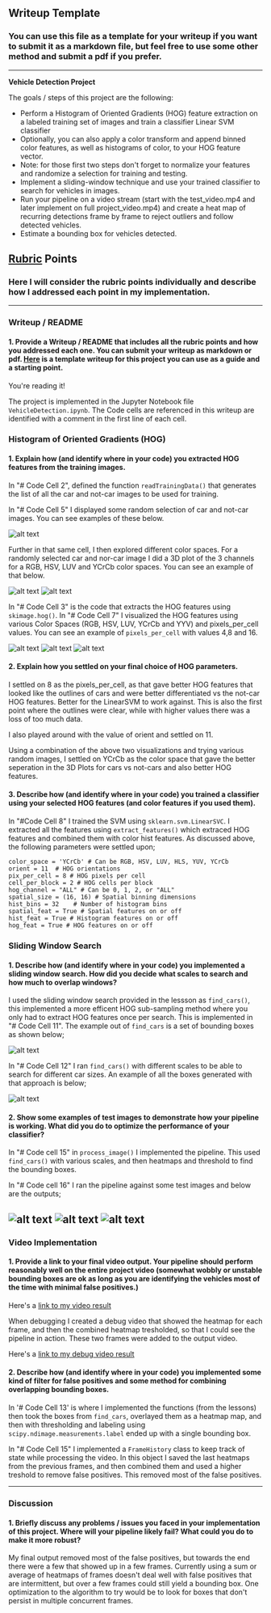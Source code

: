 ## Writeup Template
### You can use this file as a template for your writeup if you want to submit it as a markdown file, but feel free to use some other method and submit a pdf if you prefer.

---

**Vehicle Detection Project**

The goals / steps of this project are the following:

* Perform a Histogram of Oriented Gradients (HOG) feature extraction on a labeled training set of images and train a classifier Linear SVM classifier
* Optionally, you can also apply a color transform and append binned color features, as well as histograms of color, to your HOG feature vector.
* Note: for those first two steps don't forget to normalize your features and randomize a selection for training and testing.
* Implement a sliding-window technique and use your trained classifier to search for vehicles in images.
* Run your pipeline on a video stream (start with the test_video.mp4 and later implement on full project_video.mp4) and create a heat map of recurring detections frame by frame to reject outliers and follow detected vehicles.
* Estimate a bounding box for vehicles detected.

[//]: # (Image References)
[train_ex]: ./examples/training_ex.png
[color_car]: ./examples/color_car.png
[color_notcar]: ./examples/color_notcar.png
[find_cars]: ./examples/find_cars.png
[scale]: ./examples/scale.png
[hog4]: ./examples/hog4.png
[hog8]: ./examples/hog8.png
[hog16]: ./examples/hog16.png
[pipe1]: ./examples/pipe1.png
[pipe2]: ./examples/pipe2.png
[pipe3]: ./examples/pipe3.png
[image5]: ./examples/bboxes_and_heat.png
[image6]: ./examples/labels_map.png
[image7]: ./examples/output_bboxes.png
[video1]: ./project_video.mp4

## [Rubric](https://review.udacity.com/#!/rubrics/513/view) Points
### Here I will consider the rubric points individually and describe how I addressed each point in my implementation.  

---
### Writeup / README

#### 1. Provide a Writeup / README that includes all the rubric points and how you addressed each one.  You can submit your writeup as markdown or pdf.  [Here](https://github.com/udacity/CarND-Vehicle-Detection/blob/master/writeup_template.md) is a template writeup for this project you can use as a guide and a starting point.  

You're reading it!

The project is implemented in the Jupyter Notebook file `VehicleDetection.ipynb`. The Code cells are referenced in this writeup are identified with a comment in the first line of each cell.


### Histogram of Oriented Gradients (HOG)

#### 1. Explain how (and identify where in your code) you extracted HOG features from the training images.

In "# Code Cell 2", defined the function `readTrainingData()` that generates the list of all the car and not-car images to be used for training.

In "# Code Cell 5" I displayed some random selection of car and not-car images.
You can see examples of these below.


![alt text][train_ex]

Further in that same cell, I then explored different color spaces. For a randomly selected car and nor-car image I did a 3D plot of the 3 channels for a RGB, HSV, LUV and YCrCb color spaces. You can see an example of that below.

![alt text][color_car]
![alt text][color_notcar]

In "# Code Cell 3" is the code that extracts the HOG features using `skimage.hog()`. In "# Code Cell 7" I visualized the HOG features using various Color Spaces (RGB, HSV, LUV, YCrCb and YYV) and pixels_per_cell values.
You can see an example of `pixels_per_cell` with values 4,8 and 16.

![alt text][hog4]
![alt text][hog8]
![alt text][hog16]


#### 2. Explain how you settled on your final choice of HOG parameters.

I settled on 8 as the pixels_per_cell, as that gave better HOG features that looked like the outlines of cars and were better differentiated vs the not-car HOG features. Better for the LinearSVM to work against. This is also the first point where the outlines were clear, while with higher values there was a loss of too much data.

I also played around with the value of orient and settled on 11.

Using a combination of the above two visualizations and trying various random images, I settled on YCrCb as the color space that gave the better seperation in the 3D Plots for cars vs not-cars and also better HOG features.

#### 3. Describe how (and identify where in your code) you trained a classifier using your selected HOG features (and color features if you used them).

In "#Code Cell 8" I trained the SVM using `sklearn.svm.LinearSVC`. I extracted all the features using `extract_features()` which extraced HOG features and combined them with color hist features. As discussed above, the following parameters were settled upon;

```
color_space = 'YCrCb' # Can be RGB, HSV, LUV, HLS, YUV, YCrCb
orient = 11  # HOG orientations
pix_per_cell = 8 # HOG pixels per cell
cell_per_block = 2 # HOG cells per block
hog_channel = "ALL" # Can be 0, 1, 2, or "ALL"
spatial_size = (16, 16) # Spatial binning dimensions
hist_bins = 32    # Number of histogram bins
spatial_feat = True # Spatial features on or off
hist_feat = True # Histogram features on or off
hog_feat = True # HOG features on or off
```

### Sliding Window Search

#### 1. Describe how (and identify where in your code) you implemented a sliding window search.  How did you decide what scales to search and how much to overlap windows?

I used the sliding window search provided in the lessson as `find_cars()`, this implemented a more efficent HOG sub-sampling method where you only had to extract HOG features once per search. This is implemented in "# Code Cell 11". The example out of `find_cars` is a set of bounding boxes as shown below;

![alt text][find_cars]

In "# Code Cell 12" I ran `find_cars()` with different scales to be able to search for different car sizes. An example of all the boxes generated with that approach is below;

![alt text][scale]

#### 2. Show some examples of test images to demonstrate how your pipeline is working.  What did you do to optimize the performance of your classifier?

In "# Code cell 15" in `process_image()` I implemented the pipeline. This used `find_cars()` with various scales, and then heatmaps and threshold to find the bounding boxes.

In "# Code cell 16" I ran the pipeline against some test images and below are the outputs;

![alt text][pipe1]
![alt text][pipe2]
![alt text][pipe3]
---

### Video Implementation

#### 1. Provide a link to your final video output.  Your pipeline should perform reasonably well on the entire project video (somewhat wobbly or unstable bounding boxes are ok as long as you are identifying the vehicles most of the time with minimal false positives.)

Here's a [link to my video result](./test_videos_output/project_video.mp4)

When debugging I created a debug video that showed the heatmap for each frame, and then the combined heatmap tresholded, so that I could see the pipeline in action. These two frames were added to the output video.

Here's a [link to my debug video result](./test_videos_output/project_video_debug.mp4)


#### 2. Describe how (and identify where in your code) you implemented some kind of filter for false positives and some method for combining overlapping bounding boxes.

In '# Code Cell 13' is where I implemented the functions (from the lessons) then took the boxes from `find_cars`, overlayed them as a heatmap map, and then with thresholding and labeling using `scipy.ndimage.measurements.label` ended up with a single bounding box.

In "# Code Cell 15" I implemented a `FrameHistory` class to keep track of state while processing the video. In this object I saved the last heatmaps from the previous frames, and then combined them and used a higher treshold to remove false positives. This removed most of the false positives.


---

### Discussion

#### 1. Briefly discuss any problems / issues you faced in your implementation of this project.  Where will your pipeline likely fail?  What could you do to make it more robust?

My final output removed most of the false positives, but towards the end there were a few that showed up in a few frames. Currently using a sum or average of heatmaps of frames doesn't deal well with false positives that are intermittent, but over a few frames could still yield a bounding box. One optimization to the algorithm to try would be to look for boxes that don't persist in multiple concurrent frames.
